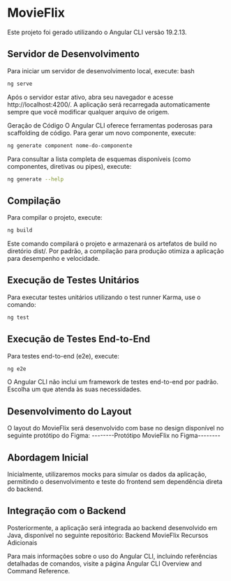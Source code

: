 # MovieFlix
Este projeto foi gerado utilizando o Angular CLI versão 19.2.13.

## Servidor de Desenvolvimento
Para iniciar um servidor de desenvolvimento local, execute:
bash

```bash
ng serve
```

Após o servidor estar ativo, abra seu navegador e acesse http://localhost:4200/. A aplicação será recarregada automaticamente sempre que você modificar qualquer arquivo de origem.

Geração de Código
O Angular CLI oferece ferramentas poderosas para scaffolding de código. Para gerar um novo componente, execute:

```bash
ng generate component nome-do-componente
```
Para consultar a lista completa de esquemas disponíveis (como componentes, diretivas ou pipes), execute:

```bash
ng generate --help
```

## Compilação
Para compilar o projeto, execute:

```bash
ng build
```
Este comando compilará o projeto e armazenará os artefatos de build no diretório dist/. Por padrão, a compilação para produção otimiza a aplicação para desempenho e velocidade.

## Execução de Testes Unitários
Para executar testes unitários utilizando o test runner Karma, use o comando:
```bash
ng test
```

## Execução de Testes End-to-End
Para testes end-to-end (e2e), execute:

```bash
ng e2e
```

O Angular CLI não inclui um framework de testes end-to-end por padrão. Escolha um que atenda às suas necessidades.

## Desenvolvimento do Layout
O layout do MovieFlix será desenvolvido com base no design disponível no seguinte protótipo do Figma:
--------Protótipo MovieFlix no Figma--------

## Abordagem Inicial
Inicialmente, utilizaremos mocks para simular os dados da aplicação, permitindo o desenvolvimento e teste do frontend sem dependência direta do backend.

## Integração com o Backend
Posteriormente, a aplicação será integrada ao backend desenvolvido em Java, disponível no seguinte repositório:
Backend MovieFlix
Recursos Adicionais

Para mais informações sobre o uso do Angular CLI, incluindo referências detalhadas de comandos, visite a página Angular CLI Overview and Command Reference.

